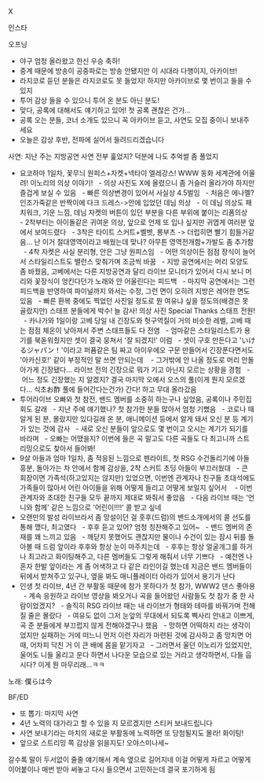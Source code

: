



X



인스타

오프닝
- 야구 엄청 올라왔고 한신 우승 축하!
- 중계 때문에 방송이 공중파로는 방송 안됐지만 이 시대라 다행이지, 아카이브!
- 라지코로 듣던 분들은 라지코로도 못 들었지! 하지만 아카이브로 몇 번이고 들을 수 있지
- 투어 감상 들을 수 있으니 투어 온 분도 아닌 분도!
- 맞다, 공록에 대해서도 얘기하고 있어! 첫 공록 괜찮은 건가...
- 공록 오는 분들, 코너 소개도 있으니 꼭 아카이브 듣고, 사연도 모집 중이니 보내주세요
- 오늘은 감상 후반, 전파에 실어서 들려드리겠습니다

사연: 지난 주는 지방공연 사연 전부 훑었지? 덕분에 나도 추억썰 좀 풀었지
- 요코하마 1일차, 꽃무늬 원피스+자켓+넥타이 엘레강스! WWW 동화 세계관에 어울려! 이노리의 의상 이야기!
  - 의상 사진도 X에 올렸으니 좀 거슬러 올라가야 하지만 즐겁게 보실 수 있음
  - 빠른 의상변경이 있어서 사실상 4.5벌임
  - 처음은 에나멜? 인조가죽같은 반짝이에 다크 드레스->안에 입었던 데님 의상
  - 이 데님 의상도 패치워크, 기운 느낌, 데님 자켓의 버튼이 있던 부분을 다른 부위에 붙이는 리폼의상
  - 2착부터는 아이돌같은 귀여운 의상, 앞으로 언제 또 입나 싶지만 귀엽게 여러분 앞에서 보여드렸다
  - 3착은 타이트 스커트+벨벳, 롱부츠 -> 더럽히면 빨기 힘들거같음... 난 이거 절대영역이라고 배웠는데 맞나? 아무튼 영역전개함+가발도 좀 추가함
  - 4착 자켓은 사실 분리형, 안은 그냥 원피스임
  - 어떤 의상이든 점점 장식이 늘어서 스타일리스트도 밸런스 맞춰가며 조금씩 바꿈
  - 지방 공연에서는 머리 모양도 좀 바꿨음, 고베에서는 다른 지방공연과 달리 라이브 모니터가 있어서 다시 보니 머리와 꽃장식이 엉킨다던가 노래와 안 어울린다는 피드백
  - 마지막 공연에서는 그런 피드백을 반영하여 파이널까지 와서는 수정, 그런 면이 오히려 지방은 레어한 면도 있음
  - 빠른 환복 중에도 찍었던 사진일 정도로 뭔 여유냐 싶을 정도의(배경은 못 골랐지만) 스태프 분들에게 박수! 늘 감사! 의상 사진 Special Thanks 스태프 전원!
  - 카나가와 1일이랑 고베 당일 내 긴장도와 헛구역질이 거의 비슷한 레벨, 고베 때는 점점 체온이 낮아져서 주변 스태프들도 다 전염
  - 엄마같은 스타일리스트가 용기를 북돋워줬지만 셋이 결국 뭉쳐서 '잘 되겠지!' 이럼
  - 셋이 구호 만든다고 'いけるジャパン！'이라고 퍼퓸같은 팀 짜고 아이우에오 구문 만들어서 긴장푼다면서도 '아카신호!' 같이 부정적인 말 쓰면 안되는데 
  - 그거밖에 안 나올 정도로 머리 안돌아가게 긴장됐다... 라이브 전의 긴장으로 뭐가 기고 아닌지 모르는 상황을 경험
  - 어느 정도 긴장했는 지 알겠지? 결국 마지막 오에서 오스의 풀(이게 뭔지 모르겠다... 식초お酢 풀에 들어간다는건가) 간다! 하고 무대 올라갔음
- 투어라이브 오빠와 첫 참전, 밴드 멤버를 소중히 하는구나 싶었음, 공록이나 주민집회도 갈래
  - 지난 주에 얘기했나? 첫 참가한 분들 많아서 엄청 기뻤음
  - 코로나 때 알게 된 분, 몰랐지만 있다길래 온 분, 애니메이션 등에서 알게 돼서 오신 분 등 계기가 있는 것에 감사
  - 새로 오신 분들이 앞으로도 몇 번이고 오시는 계기가 되기를 바라며
  - 오빠는 어땠을지? 이번에 들은 곡 말고도 다른 곡들도 다 최고니까 스트리밍으로도 찾아서 들어봐!
- 9살 아들과 엄마 1일차, 좀 적응된 느낌으로 펜라이트, 첫 RSG 수건돌리기에 아들 흥분, 돌아가는 차 안에서 함께 감상을, 2착 스커트 초딩 아들이 부끄러웠대
  - 큰 회장이면 가족석(하고있지는 않지만) 있었으면, 이번엔 관계자나 친구들 초대석에도 가족들이 많아서 어린 아이들을 위해 어떻게 들리고 어떻게 보일지 싶어서 
  - 이번 관계자와 초대한 친구들 모두 끝까지 제대로 봐줘서 좋았음
  - 다음 라이브 때는 '언니와 함께' 같은 느낌으로 '어린이!!!!' 콜 받고 싶네
- 오랜만의 발성 라이브라서 좀 망설이던 걸 훗후(드럼)의 밴드소개에서의 콜 선도를 통해 깼다, 최고였다
  - 후후 듣고 있어? 엄청 칭찬해주고 있어~
  - 밴드 멤버의 존재를 꽤 느끼고 있음
  - 깨닫지 못했어도 괜찮지만 물이나 수건이 있는 잠시 뒤를 돌아볼 때 드럼 앞이라 후후와 항상 눈이 마주치는데
  - 후후는 항상 얼굴개그를 하거나 최고라고 화이팅해주고, 다른 멤버들도 그렇게 해줘서 너무 기쁘다
  - 예전엔 나 혼자 한발 앞이라는 게 좀 어색하고 다 같은 라인이길 했는데 지금은 밴드 멤버들이 뒤에서 받쳐주고 있구나, 옆을 봐도 매니퓰레이터 아라가 있어서 용기가 난다
- 인생 첫 라이브, 4년 간 부활동 때문에 참가 못하다가 첫 참가, WWW2 댄스 좋아용
  - 계속 응원하고 라이브 영상을 봐오거나 곡을 들어왔던 사람들도 첫 참가 중 한 사람이었겠지?
  - 솔직히 RSG 라이브 때는 내 라이브가 형태와 테마를 바꿔가며 전해질 줄은 몰랐다
  - 여유도 없이 그저 눈앞의 무대에서 되도록 삑사리 안내고 이쁘게, 곡 준 분들에게 부끄럽지 않게 전해야겠구나 했음
  - 망하면 어떡하지 라는 생각이었지만 실패하는 거에 떠느니 먼저 이런 자리가 마련된 것에 감사하고 좀 망치면 어때, 어차피 닥친 거 이 큰 배에 몸을 맡기자고
  - 그러면서 울던 이노리가 있었지만, 울어도 니들 울리고 운다 하면서 나다운 모습으로 있는 거라고 생각하면서, 다들 웁시다? 이게 뭔 마무리래...ㅋㅋ

노래: 僕らは今

BF/ED
- 또 뽑기: 마지막 사연
- 4년 노력의 대가라고 할 수 있을 지 모르겠지만 스티커 보내드립니다
- 사연 보내기라는 마치의 새로운 부활동에 노력하면 또 당첨될지도 몰라! 화이팅!
- 앞으로 스트리밍 쪽 감상을 읽을지도! 오야스미나세~

갈수록 말이 두서없이 줄줄 얘기해서 계속 옆으로 길어지네
이걸 어떻게 자르고 어떻게 이어붙이나 매번 받아 써놓고 다시 들으면서 고민하는데 결국 포기하게 됨
